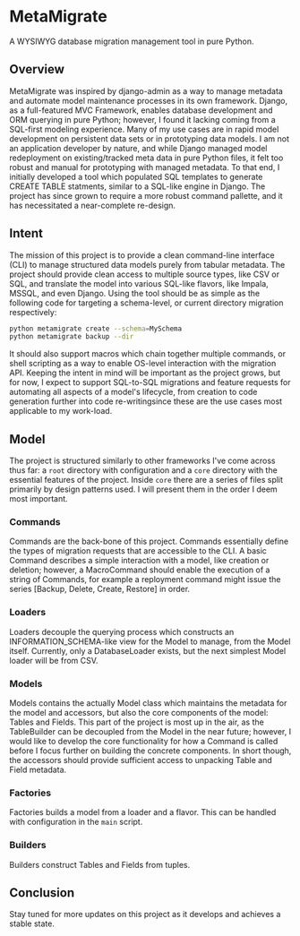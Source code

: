 # MetaMigrate

A WYSIWYG database migration management tool in pure Python.

## Overview

MetaMigrate was inspired by django-admin as a way to manage metadata and automate model maintenance processes in its own framework. Django, as a full-featured MVC Framework, enables database development and ORM querying in pure Python; however, I found it lacking coming from a SQL-first modeling experience. Many of my use cases are in rapid model development on persistent data sets or in prototyping data models. I am not an application developer by nature, and while Django managed model redeployment on existing/tracked meta data in pure Python files, it felt too robust and manual for prototyping with managed metadata. To that end, I initially developed a tool which populated SQL templates to generate CREATE TABLE statments, similar to a SQL-like engine in Django. The project has since grown to require a more robust command pallette, and it has necessitated a near-complete re-design.

## Intent

The mission of this project is to provide a clean command-line interface (CLI) to manage structured data models purely from tabular metadata. The project should provide clean access to multiple source types, like CSV or SQL, and translate the model into various SQL-like flavors, like Impala, MSSQL, and even Django. Using the tool should be as simple as the following code for targeting a schema-level, or current directory migration respectively:

```sh
python metamigrate create --schema=MySchema
python metamigrate backup --dir
```

It should also support macros which chain together multiple commands, or shell scripting as a way to enable OS-level interaction with the migration API. Keeping the intent in mind will be important as the project grows, but for now, I expect to support SQL-to-SQL migrations and feature requests for automating all aspects of a model's lifecycle, from creation to code generation further into code re-writingsince these are the use cases most applicable to my work-load.

## Model

The project is structured similarly to other frameworks I've come across thus far: a `root` directory with configuration and a `core` directory with the essential features of the project. Inside `core` there are a series of files split primarily by design patterns used. I will present them in the order I deem most important.

### Commands

Commands are the back-bone of this project. Commands essentially define the types of migration requests that are accessible to the CLI. A basic Command describes a simple interaction with a model, like creation or deletion; however, a MacroCommand should enable the execution of a string of Commands, for example a reployment command might issue the series [Backup, Delete, Create, Restore] in order.

### Loaders

Loaders decouple the querying process which constructs an INFORMATION_SCHEMA-like view for the Model to manage, from the Model itself. Currently, only a DatabaseLoader exists, but the next simplest Model loader will be from CSV.

### Models

Models contains the actually Model class which maintains the metadata for the model and accessors, but also the core components of the model: Tables and Fields. This part of the project is most up in the air, as the TableBuilder can be decoupled from the Model in the near future; however, I would like to develop the core functionality for how a Command is called before I focus further on building the concrete components. In short though, the accessors should provide sufficient access to unpacking Table and Field metadata.

### Factories

Factories builds a model from a loader and a flavor. This can be handled with configuration in the `main` script.

### Builders

Builders construct Tables and Fields from tuples.

## Conclusion

Stay tuned for more updates on this project as it develops and achieves a stable state.